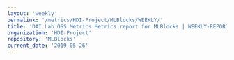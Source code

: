 ```yaml
---
layout: 'weekly'
permalink: '/metrics/HDI-Project/MLBlocks/WEEKLY/'
title: 'DAI Lab OSS Metrics Metrics report for MLBlocks | WEEKLY-REPORT-2019-05-26'
organization: 'HDI-Project'
repository: 'MLBlocks'
current_date: '2019-05-26'
---
```

